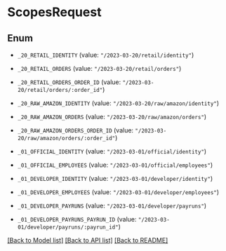 # ScopesRequest

## Enum


* `_20_RETAIL_IDENTITY` (value: `"/2023-03-20/retail/identity"`)

* `_20_RETAIL_ORDERS` (value: `"/2023-03-20/retail/orders"`)

* `_20_RETAIL_ORDERS_ORDER_ID` (value: `"/2023-03-20/retail/orders/:order_id"`)

* `_20_RAW_AMAZON_IDENTITY` (value: `"/2023-03-20/raw/amazon/identity"`)

* `_20_RAW_AMAZON_ORDERS` (value: `"/2023-03-20/raw/amazon/orders"`)

* `_20_RAW_AMAZON_ORDERS_ORDER_ID` (value: `"/2023-03-20/raw/amazon/orders/:order_id"`)

* `_01_OFFICIAL_IDENTITY` (value: `"/2023-03-01/official/identity"`)

* `_01_OFFICIAL_EMPLOYEES` (value: `"/2023-03-01/official/employees"`)

* `_01_DEVELOPER_IDENTITY` (value: `"/2023-03-01/developer/identity"`)

* `_01_DEVELOPER_EMPLOYEES` (value: `"/2023-03-01/developer/employees"`)

* `_01_DEVELOPER_PAYRUNS` (value: `"/2023-03-01/developer/payruns"`)

* `_01_DEVELOPER_PAYRUNS_PAYRUN_ID` (value: `"/2023-03-01/developer/payruns/:payrun_id"`)


[[Back to Model list]](../README.md#documentation-for-models) [[Back to API list]](../README.md#documentation-for-api-endpoints) [[Back to README]](../README.md)


